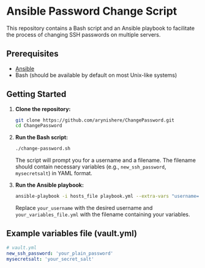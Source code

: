 # Ansible Password Change Script

This repository contains a Bash script and an Ansible playbook to facilitate the process of changing SSH passwords on multiple servers.

## Prerequisites

- [Ansible](https://www.ansible.com/)
- Bash (should be available by default on most Unix-like systems)

## Getting Started

1. **Clone the repository:**

    ```bash
    git clone https://github.com/arynishere/ChangePassword.git
    cd ChangePassword
    ```

2. **Run the Bash script:**

    ```bash
    ./change-password.sh
    ```

    The script will prompt you for a username and a filename. The filename should contain necessary variables (e.g., `new_ssh_password`, `mysecretsalt`) in YAML format.

3. **Run the Ansible playbook:**

    ```bash
    ansible-playbook -i hosts_file playbook.yml --extra-vars "username=your_username filename=your_variables_file.yml"
    ```

    Replace `your_username` with the desired username and `your_variables_file.yml` with the filename containing your variables.

## Example variables file (vault.yml)

```yaml
# vault.yml
new_ssh_password: 'your_plain_password'
mysecretsalt: 'your_secret_salt'
